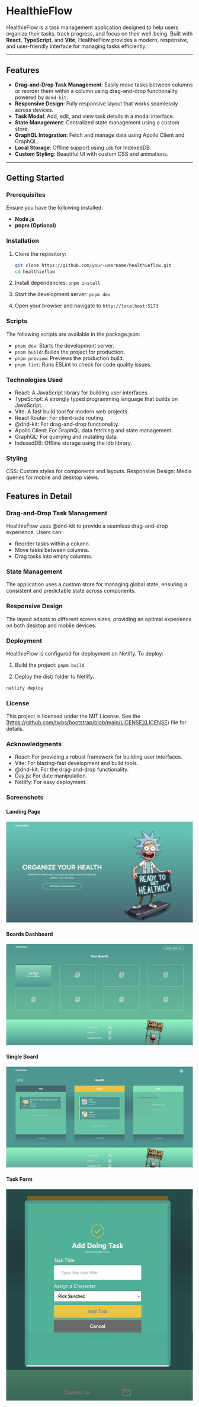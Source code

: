# HealthieFlow

HealthieFlow is a task management application designed to help users organize their tasks, track progress, and focus on their well-being. Built with **React**, **TypeScript**, and **Vite**, HealthieFlow provides a modern, responsive, and user-friendly interface for managing tasks efficiently.

---

## Features

- **Drag-and-Drop Task Management**: Easily move tasks between columns or reorder them within a column using drag-and-drop functionality powered by `@dnd-kit`.
- **Responsive Design**: Fully responsive layout that works seamlessly across devices.
- **Task Modal**: Add, edit, and view task details in a modal interface.
- **State Management**: Centralized state management using a custom store.
- **GraphQL Integration**: Fetch and manage data using Apollo Client and GraphQL.
- **Local Storage**: Offline support using `idb` for IndexedDB.
- **Custom Styling**: Beautiful UI with custom CSS and animations.


---

## Getting Started

### Prerequisites

Ensure you have the following installed:

- **Node.js**
- **pnpm (Optional)**

### Installation

1. Clone the repository:

   ```bash 
   git clone https://github.com/your-username/healthieflow.git
   cd healthieflow

2. Install dependencies:
   ```pnpm install```

3. Start the development server:
```pnpm dev```

4. Open your browser and navigate to ```http://localhost:5173```


### Scripts
The following scripts are available in the package.json:

- ```pnpm dev```: Starts the development server.
- ```pnpm build```: Builds the project for production.
- ```pnpm preview```: Previews the production build.
- ```pnpm lint```: Runs ESLint to check for code quality issues.

### Technologies Used

- React: A JavaScript library for building user interfaces.
- TypeScript: A strongly typed programming language that builds on JavaScript.
- Vite: A fast build tool for modern web projects.
- React Router: For client-side routing.
- @dnd-kit: For drag-and-drop functionality.
- Apollo Client: For GraphQL data fetching and state management.
- GraphQL: For querying and mutating data.
- IndexedDB: Offline storage using the idb library.

### Styling

CSS: Custom styles for components and layouts.
Responsive Design: Media queries for mobile and desktop views.

## Features in Detail

### Drag-and-Drop Task Management
HealthieFlow uses @dnd-kit to provide a seamless drag-and-drop experience. Users can:

- Reorder tasks within a column.
- Move tasks between columns.
- Drag tasks into empty columns.

### State Management
The application uses a custom store for managing global state, ensuring a consistent and predictable state across components.

### Responsive Design
The layout adapts to different screen sizes, providing an optimal experience on both desktop and mobile devices.

### Deployment
HealthieFlow is configured for deployment on Netlify. To deploy:

1. Build the project:
```pnpm build```

2. Deploy the dist/ folder to Netlify.
```bash
netlify deploy
```

### License
This project is licensed under the MIT License. See the [https://github.com/twbs/bootstrap/blob/main/LICENSE](LICENSE) file for details.

### Acknowledgments
- React: For providing a robust framework for building user interfaces.
- Vite: For blazing-fast development and build tools.
- @dnd-kit: For the drag-and-drop functionality.
- Day.js: For date manipulation.
- Netlify: For easy deployment.

### Screenshots

#### Landing Page
![Landing Page](./images//landing_page.png)

#### Boards Dashboard
![Boards Page](./images//boards_page.png)

#### Single Board
![Board](./images/board_view.png)

#### Task Form
![Boards Page](./images//task_form.png)

